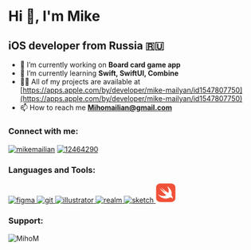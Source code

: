 # Hi 👋, I'm Mike
## iOS developer from Russia 🇷🇺

- 🔭 I’m currently working on **Board card game app**
- 🌱 I’m currently learning **Swift, SwiftUI, Combine**
- 👨‍💻 All of my projects are available at [https://apps.apple.com/by/developer/mike-mailyan/id1547807750](https://apps.apple.com/by/developer/mike-mailyan/id1547807750)
- 📫 How to reach me **Mihomailian@gmail.com**

<h3 align="left">Connect with me:</h3>
<p align="left">
<a href="https://twitter.com/mikemailian" target="blank"><img align="center" src="https://user-images.githubusercontent.com/58518594/116374243-c69f2f00-a816-11eb-8f87-ece157b7323b.png" alt="mikemailian" height="40" width="40" /></a>
<a href="https://stackoverflow.com/users/12464290" target="blank"><img align="center" src="https://user-images.githubusercontent.com/58518594/116374535-08c87080-a817-11eb-8dd1-05bd58ff89c9.png" alt="12464290" height="40" width="40" /></a>
</p>

<h3 align="left">Languages and Tools:</h3>
<p align="left"> <a href="https://www.figma.com/" target="_blank"> <img src="https://www.vectorlogo.zone/logos/figma/figma-icon.svg" alt="figma" width="40" height="40"/> </a> <a href="https://git-scm.com/" target="_blank"> <img src="https://www.vectorlogo.zone/logos/git-scm/git-scm-icon.svg" alt="git" width="40" height="40"/> </a> <a href="https://www.adobe.com/in/products/illustrator.html" target="_blank"> <img src="https://www.vectorlogo.zone/logos/adobe_illustrator/adobe_illustrator-icon.svg" alt="illustrator" width="40" height="40"/> </a> <a href="https://realm.io/" target="_blank"> <img src="https://raw.githubusercontent.com/bestofjs/bestofjs-webui/8665e8c267a0215f3159df28b33c365198101df5/public/logos/realm.svg" alt="realm" width="40" height="40"/> </a> <a href="https://www.sketch.com/" target="_blank"> <img src="https://www.vectorlogo.zone/logos/sketchapp/sketchapp-icon.svg" alt="sketch" width="40" height="40"/> </a> <a href="https://developer.apple.com/swift/" target="_blank"> <img src="https://raw.githubusercontent.com/devicons/devicon/master/icons/swift/swift-original.svg" alt="swift" width="40" height="40"/> </a> </p>

<h3 align="left">Support:</h3>
<p><a href="https://www.buymeacoffee.com/MihoM"> <img align="left" src="https://cdn.buymeacoffee.com/buttons/v2/default-yellow.png" height="50" width="210" alt="MihoM" /></a></p><br><br>
